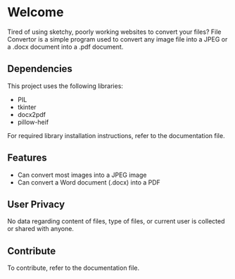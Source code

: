 # Welcome
Tired of using sketchy, poorly working websites to convert your files? File Convertor is a simple program used to convert any image file into a JPEG or a .docx document into a .pdf document.

## Dependencies
This project uses the following libraries:
- PIL
- tkinter
- docx2pdf
- pillow-heif

For required library installation instructions, refer to the documentation file.

## Features
- Can convert most images into a JPEG image
- Can convert a Word document (.docx) into a PDF

## User Privacy
No data regarding content of files, type of files, or current user is collected or shared with anyone. 

## Contribute
To contribute, refer to the documentation file.
